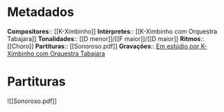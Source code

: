 # Metadados

**Compositores**:: [[K-Ximbinho]]
**Intérpretes**:: [[K-Ximbinho com Orquestra Tabajara]]
**Tonalidades**:: [[D menor]]/[[F maior]]/[[D maior]]
**Ritmos**:: [[Choro]]
**Partituras**:: [[Sonoroso.pdf]]
**Gravações**:: [Em estúdio por K-Ximbinho com Orquestra Tabajara](https://www.youtube.com/watch?v=_hCj6vhLCdM&ab_channel=K-Ximbinho-Topic)


# Partituras
![[Sonoroso.pdf]]